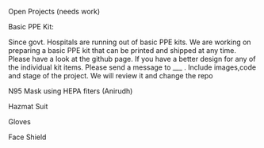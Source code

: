 Open Projects (needs work)

Basic PPE Kit:

Since govt. Hospitals are running out of basic PPE kits. We are working on preparing a basic PPE kit that can be printed and shipped at any time. Please have a look at the github page. If you have a better design for any of the individual kit items. Please send a message to ___ . Include images,code and stage of the project. We will review it and change the repo

N95 Mask using HEPA fiters (Anirudh)

Hazmat Suit

Gloves

Face Shield
